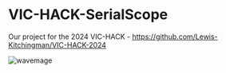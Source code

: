 # VIC-HACK-SerialScope
Our project for the 2024 VIC-HACK - https://github.com/Lewis-Kitchingman/VIC-HACK-2024


![wavemage](https://github.com/dangallichan/VIC-HACK-SerialScope/assets/71603024/c4c5dec4-909b-493a-914e-b8c793a8df60)

